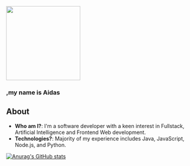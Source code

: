 <img src="https://bit.ly/3wY7igM" width="200">

### **,my name is Aidas**





## About
- **Who am I?**: I'm a software developer with a keen interest in Fullstack, Artificial Intelligence and Frontend Web development.
- **Technologies?**: Majority of my experience includes Java, JavaScript, Node.js, and Python.


[![Anurag's GitHub stats](https://github-readme-stats.vercel.app/api?username=bakaichi)](https://github.com/anuraghazra/github-readme-stats)
<!--
**bakaichi/bakaichi** is a ✨ _special_ ✨ repository because its `README.md` (this file) appears on your GitHub profile.

Here are some ideas to get you started:

- 🔭 I’m currently working on ...
- 🌱 I’m currently learning ...
- 👯 I’m looking to collaborate on ...
- 🤔 I’m looking for help with ...
- 💬 Ask me about ...
- 📫 How to reach me: ...
- 😄 Pronouns: ...
- ⚡ Fun fact: ...
-->
